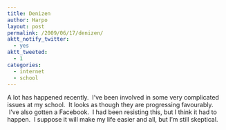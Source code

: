 ```yaml
---
title: Denizen
author: Harpo
layout: post
permalink: /2009/06/17/denizen/
aktt_notify_twitter:
  - yes
aktt_tweeted:
  - 1
categories:
  - internet
  - school
---
```

A lot has happened recently.  I&#8217;ve been involved in some very complicated issues at my school.  It looks as though they are progressing favourably.  I&#8217;ve also gotten a Facebook.  I had been resisting this, but I think it had to happen.  I suppose it will make my life easier and all, but I&#8217;m still skeptical.